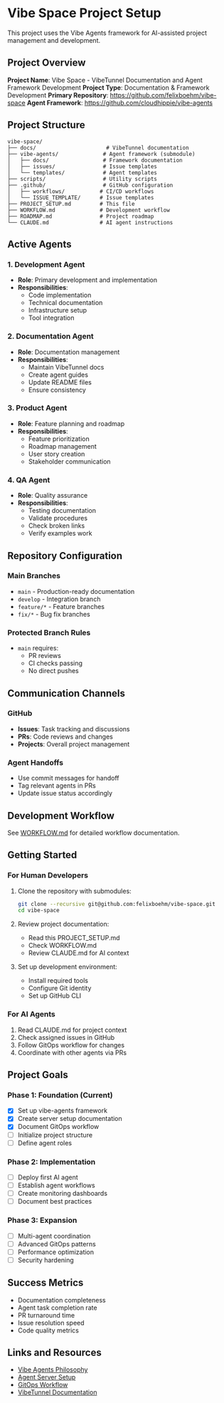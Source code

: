 # Vibe Space Project Setup

This project uses the Vibe Agents framework for AI-assisted project management and development.

## Project Overview

**Project Name**: Vibe Space - VibeTunnel Documentation and Agent Framework Development
**Project Type**: Documentation & Framework Development
**Primary Repository**: https://github.com/felixboehm/vibe-space
**Agent Framework**: https://github.com/cloudhippie/vibe-agents

## Project Structure

```
vibe-space/
├── docs/                      # VibeTunnel documentation
├── vibe-agents/              # Agent framework (submodule)
│   ├── docs/                 # Framework documentation
│   ├── issues/               # Issue templates
│   └── templates/            # Agent templates
├── scripts/                  # Utility scripts
├── .github/                  # GitHub configuration
│   ├── workflows/           # CI/CD workflows
│   └── ISSUE_TEMPLATE/      # Issue templates
├── PROJECT_SETUP.md         # This file
├── WORKFLOW.md              # Development workflow
├── ROADMAP.md               # Project roadmap
└── CLAUDE.md                # AI agent instructions
```

## Active Agents

### 1. Development Agent
- **Role**: Primary development and implementation
- **Responsibilities**: 
  - Code implementation
  - Technical documentation
  - Infrastructure setup
  - Tool integration

### 2. Documentation Agent
- **Role**: Documentation management
- **Responsibilities**:
  - Maintain VibeTunnel docs
  - Create agent guides
  - Update README files
  - Ensure consistency

### 3. Product Agent
- **Role**: Feature planning and roadmap
- **Responsibilities**:
  - Feature prioritization
  - Roadmap management
  - User story creation
  - Stakeholder communication

### 4. QA Agent
- **Role**: Quality assurance
- **Responsibilities**:
  - Testing documentation
  - Validate procedures
  - Check broken links
  - Verify examples work

## Repository Configuration

### Main Branches
- `main` - Production-ready documentation
- `develop` - Integration branch
- `feature/*` - Feature branches
- `fix/*` - Bug fix branches

### Protected Branch Rules
- `main` requires:
  - PR reviews
  - CI checks passing
  - No direct pushes

## Communication Channels

### GitHub
- **Issues**: Task tracking and discussions
- **PRs**: Code reviews and changes
- **Projects**: Overall project management

### Agent Handoffs
- Use commit messages for handoff
- Tag relevant agents in PRs
- Update issue status accordingly

## Development Workflow

See [WORKFLOW.md](./WORKFLOW.md) for detailed workflow documentation.

## Getting Started

### For Human Developers
1. Clone the repository with submodules:
   ```bash
   git clone --recursive git@github.com:felixboehm/vibe-space.git
   cd vibe-space
   ```

2. Review project documentation:
   - Read this PROJECT_SETUP.md
   - Check WORKFLOW.md
   - Review CLAUDE.md for AI context

3. Set up development environment:
   - Install required tools
   - Configure Git identity
   - Set up GitHub CLI

### For AI Agents
1. Read CLAUDE.md for project context
2. Check assigned issues in GitHub
3. Follow GitOps workflow for changes
4. Coordinate with other agents via PRs

## Project Goals

### Phase 1: Foundation (Current)
- [x] Set up vibe-agents framework
- [x] Create server setup documentation  
- [x] Document GitOps workflow
- [ ] Initialize project structure
- [ ] Define agent roles

### Phase 2: Implementation
- [ ] Deploy first AI agent
- [ ] Establish agent workflows
- [ ] Create monitoring dashboards
- [ ] Document best practices

### Phase 3: Expansion
- [ ] Multi-agent coordination
- [ ] Advanced GitOps patterns
- [ ] Performance optimization
- [ ] Security hardening

## Success Metrics

- Documentation completeness
- Agent task completion rate
- PR turnaround time
- Issue resolution speed
- Code quality metrics

## Links and Resources

- [Vibe Agents Philosophy](./vibe-agents/docs/AGENT_PHILOSOPHY.md)
- [Agent Server Setup](./vibe-agents/docs/AGENT_SERVER_SETUP.md)
- [GitOps Workflow](./vibe-agents/docs/GITOPS_WORKFLOW.md)
- [VibeTunnel Documentation](./README.md)